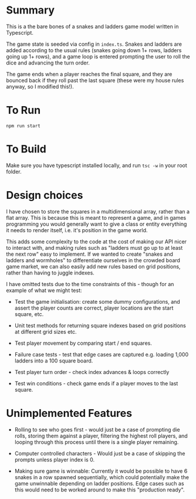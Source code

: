 # Summary

This is a the bare bones of a snakes and ladders game model written in Typescript.

The game state is seeded via config in `index.ts`. Snakes and ladders are added according to the usual rules (snakes going down 1+ rows, ladders going up 1+ rows), and a game loop is entered prompting the user to roll the dice and advancing the turn order.

The game ends when a player reaches the final square, and they are bounced back if they roll past the last square (these were my house rules anyway, so I modified this!).

# To Run
`npm run start`

# To Build
Make sure you have typescript installed locally, and run `tsc -w` in your root folder.


# Design choices

I have chosen to store the squares in a multidimensional array, rather than a flat array. This is because this is meant to represent a game, and in games programming you would generally want to give a class or entity everything it needs to render itself, i.e. it's position in the game world. 

This adds some complexity to the code at the cost of making our API nicer to interact with, and making rules such as "ladders must go up to at least the next row" easy to implement. If we wanted to create "snakes and ladders and wormholes" to differentiate ourselves in the crowded board game market, we can also easily add new rules based on grid positions, rather than having to juggle indexes.

I have omitted tests due to the time constraints of this - though for an example of what we might test:

- Test the game initialisation: create some dummy configurations, and assert the player counts are correct, player locations are the start square, etc.

- Unit test methods for returning square indexes based on grid positions at different grid sizes etc.

- Test player movement by comparing start / end squares.

- Failure case tests - test that edge cases are captured e.g. loading 1,000 ladders into a 100 square board.

- Test player turn order - check index advances & loops correctly

- Test win conditions - check game ends if a player moves to the last square.


# Unimplemented Features

- Rolling to see who goes first - would just be a case of prompting die rolls, storing them against a player, filtering the highest roll players, and looping through this process until there is a single player remaining.

- Computer controlled characters - Would just be a case of skipping the prompts unless player index is 0.

- Making sure game is winnable: Currently it would be possible to have 6 snakes in a row spawned sequentially, which could potentially make the game unwinnable depending on ladder positions. Edge cases such as this would need to be worked around to make this "production ready".

